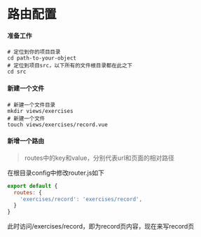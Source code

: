 # 路由配置
#### 准备工作
```shell
# 定位到你的项目目录
cd path-to-your-object
# 定位到项目src，以下所有的文件根目录都在此之下
cd src
```
#### 新建一个文件
```shell
# 新建一个文件目录
mkdir views/exercises
# 新建一个文件
touch views/exercises/record.vue
```
#### 新增一个路由
> routes中的key和value，分别代表url和页面的相对路径

在根目录config中修改router.js如下
```javascript
export default {
  routes: {
    'exercises/record': 'exercises/record',
  }
}
```
此时访问/exercises/record，即为record页内容，现在来写record页
